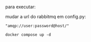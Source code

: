 para executar:

mudar a url do rabbitmq em config.py:

```
"amqp://user:password@host/"
```

```
docker compose up -d
```